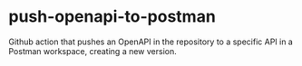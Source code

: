 # push-openapi-to-postman
Github action that pushes an OpenAPI in the repository to a specific API in a Postman workspace, creating a new version.
